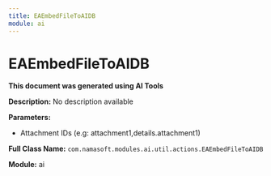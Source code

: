```yaml
---
title: EAEmbedFileToAIDB
module: ai
---
```



<div class='entity-flows'>

# EAEmbedFileToAIDB

**This document was generated using AI Tools**

**Description:** No description available

**Parameters:**
- Attachment IDs (e.g: attachment1,details.attachment1)

**Full Class Name:** `com.namasoft.modules.ai.util.actions.EAEmbedFileToAIDB`

**Module:** ai


</div>

